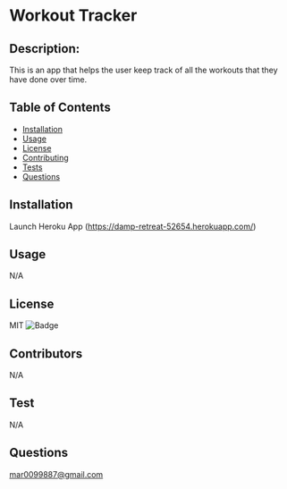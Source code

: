 
  #  Workout Tracker

  ## Description: 
  This is an app that helps the user keep track of all the workouts that they have done over time.

  ## Table of Contents

  * [Installation](#installation)
  * [Usage](#usage)
  * [License](#license)
  * [Contributing](#contributors)
  * [Tests](#test)
  * [Questions](#questions)


  ## Installation
  Launch Heroku App (https://damp-retreat-52654.herokuapp.com/)

  ## Usage
  N/A

   ## License
  MIT
  ![Badge](https://img.shields.io/badge/License-MIT-blueviolet)

   ## Contributors
  N/A

  ## Test
  N/A
    
   ## Questions
  mar0099887@gmail.com


